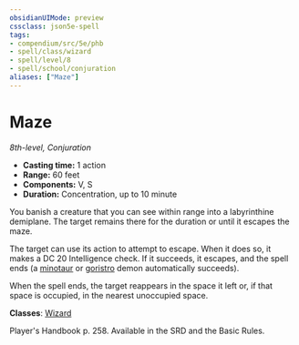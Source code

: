 ```yaml
---
obsidianUIMode: preview
cssclass: json5e-spell
tags:
- compendium/src/5e/phb
- spell/class/wizard
- spell/level/8
- spell/school/conjuration
aliases: ["Maze"]
---
```

# Maze
*8th-level, Conjuration*  

- **Casting time:** 1 action
- **Range:** 60 feet
- **Components:** V, S
- **Duration:** Concentration, up to 10 minute

You banish a creature that you can see within range into a labyrinthine demiplane. The target remains there for the duration or until it escapes the maze.

The target can use its action to attempt to escape. When it does so, it makes a DC 20 Intelligence check. If it succeeds, it escapes, and the spell ends (a [minotaur](minotaur.md#) or [goristro](goristro.md#) demon automatically succeeds).

When the spell ends, the target reappears in the space it left or, if that space is occupied, in the nearest unoccupied space.

**Classes**: [Wizard](../../classes/wizard.md#)

Player's Handbook p. 258. Available in the SRD and the Basic Rules.